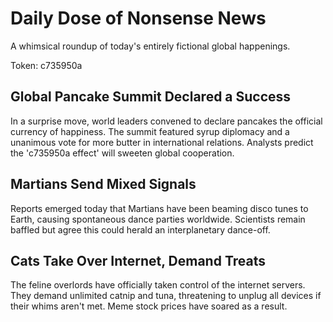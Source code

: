 # Daily Dose of Nonsense News

A whimsical roundup of today's entirely fictional global happenings.

Token: c735950a

## Global Pancake Summit Declared a Success

In a surprise move, world leaders convened to declare pancakes the official currency of happiness. The summit featured syrup diplomacy and a unanimous vote for more butter in international relations. Analysts predict the 'c735950a effect' will sweeten global cooperation.

## Martians Send Mixed Signals

Reports emerged today that Martians have been beaming disco tunes to Earth, causing spontaneous dance parties worldwide. Scientists remain baffled but agree this could herald an interplanetary dance-off.

## Cats Take Over Internet, Demand Treats

The feline overlords have officially taken control of the internet servers. They demand unlimited catnip and tuna, threatening to unplug all devices if their whims aren't met. Meme stock prices have soared as a result.